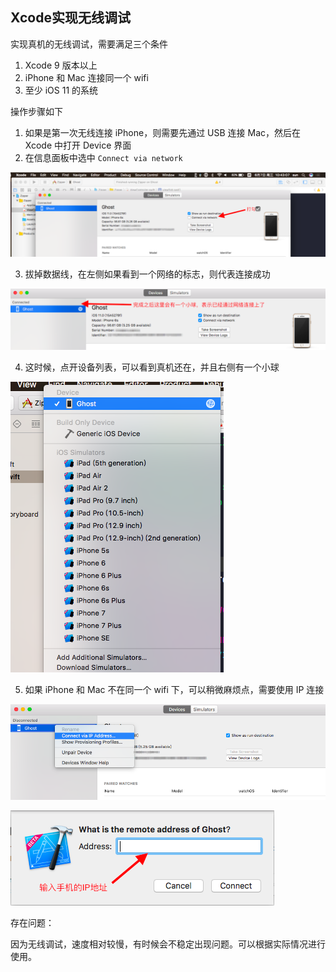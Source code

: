 ## Xcode实现无线调试

实现真机的无线调试，需要满足三个条件

1. Xcode 9 版本以上
2. iPhone 和 Mac 连接同一个 wifi
3. 至少 iOS 11 的系统



操作步骤如下



1. 如果是第一次无线连接 iPhone，则需要先通过 USB 连接 Mac，然后在 Xcode 中打开 Device 界面
2. 在信息面板中选中 `Connect via network`



![](2.png)

3. 拔掉数据线，在左侧如果看到一个网络的标志，则代表连接成功

![](3.png)

4. 这时候，点开设备列表，可以看到真机还在，并且右侧有一个小球

![](4.png)

5. 如果 iPhone 和 Mac 不在同一个 wifi 下，可以稍微麻烦点，需要使用 IP 连接

![](5.png)



![](6.png)



存在问题：

因为无线调试，速度相对较慢，有时候会不稳定出现问题。可以根据实际情况进行使用。